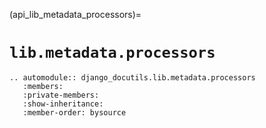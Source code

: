 (api_lib_metadata_processors)=

# `lib.metadata.processors`

```{eval-rst}
.. automodule:: django_docutils.lib.metadata.processors
   :members:
   :private-members:
   :show-inheritance:
   :member-order: bysource
```
